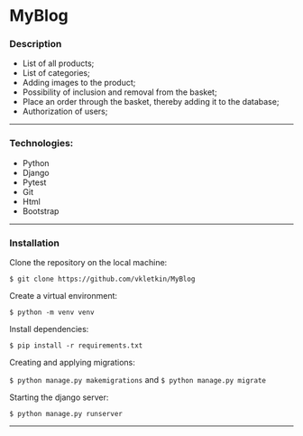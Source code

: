 # MyBlog

### Description

- List of all products;
- List of categories;
- Adding images to the product;
- Possibility of inclusion and removal from the basket;
- Place an order through the basket, thereby adding it to the database;
- Authorization of users;

---

### Technologies:
* Python
* Django
* Pytest
* Git
* Html
* Bootstrap

---

### Installation
Clone the repository on the local machine:

```$ git clone https://github.com/vkletkin/MyBlog```

 Create a virtual environment:
 
 ```$ python -m venv venv```
 
 Install dependencies:

```$ pip install -r requirements.txt```

Creating and applying migrations:

```$ python manage.py makemigrations``` and  ```$ python manage.py migrate```

Starting the django server:

```$ python manage.py runserver```

---
